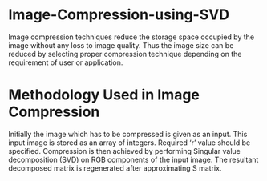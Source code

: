 # Image-Compression-using-SVD
Image compression techniques reduce the storage space occupied by the image without any loss to image quality. Thus the image size can be reduced by selecting proper compression technique depending on the requirement of user or application. 


# Methodology Used in Image Compression 
Initially the image which has to be compressed is given as an input. This input image is stored as an array of integers. Required ‘r’ value should be specified. Compression is then achieved by performing Singular value decomposition (SVD) on RGB components of the input image. The resultant decomposed matrix is regenerated after approximating S matrix.  
